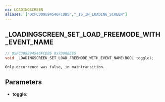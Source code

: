 ```yaml
---
ns: LOADINGSCREEN
aliases: ["0xFC309E94546FCDB5","_IS_IN_LOADING_SCREEN"]
---
```

## _LOADINGSCREEN_SET_LOAD_FREEMODE_WITH_EVENT_NAME

```c
// 0xFC309E94546FCDB5 0x7D90EEE5
void _LOADINGSCREEN_SET_LOAD_FREEMODE_WITH_EVENT_NAME(BOOL toggle);
```

```
Only occurrence was false, in maintransition.  
```

## Parameters
* **toggle**: 

